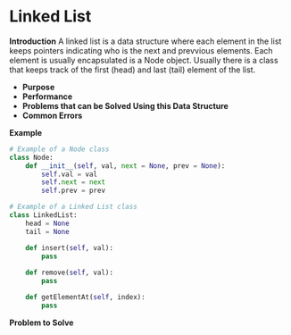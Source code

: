 # Linked List

**Introduction**
A linked list is a data structure where each element in the list keeps pointers indicating who is the next and prevvious elements. Each element is usually encapsulated is a Node object. Usually there is a class that keeps track of the first (head) and last (tail) element of the list. 

 - **Purpose**
 - **Performance**
 - **Problems that can be Solved Using this Data Structure**
 - **Common Errors**

**Example**

```python
# Example of a Node class
class Node:
    def __init__(self, val, next = None, prev = None):
        self.val = val
        self.next = next
        self.prev = prev

# Example of a Linked List class
class LinkedList:
    head = None
    tail = None

    def insert(self, val):
        pass
    
    def remove(self, val):
        pass

    def getElementAt(self, index):
        pass


```
**Problem to Solve**
